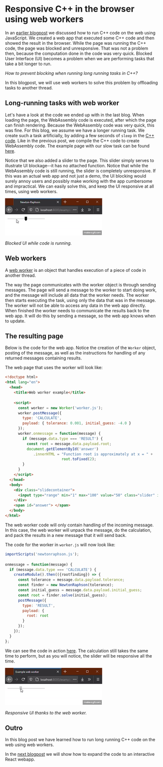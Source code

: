 # Responsive C++ in the browser using web workers

In an [earlier blogpost](../js-webapp/README.md) we discussed how to run C++ code on the web using JavaScript. We created a web app that executed some C++ code and then showed the result in the browser. While the page was running the C++ code, the page was blocked and unresponsive. That was not a problem then, because the computation done in the code was very quick. Blocked User Interface (UI) becomes a problem when we are performing tasks that take a bit longer to run.

_How to prevent blocking when running long running tasks in C++?_

In this blogpost, we will use web workers to solve this problem by offloading tasks to another thread.

## Long-running tasks with web worker

Let's have a look at the code we ended up with in the last blog. When loading the page, the WebAssembly code is executed, after which the page can finish rendering. Because the WebAssembly code was very quick, this was fine. For this blog, we assume we have a longer running task. We create such a task artificially, by adding a few seconds of `sleep` in the [C++ code](newtonraphson_slow.cpp). Like in the previous post, we compile the C++ code to create WebAssembly code. The example page with our slow task can be found [here](https://nlesc-jcer.github.io/run-cpp-on-web/js-webapp-async/example-blocking.html).

Notice that we also added a slider to the page. This slider simply serves to illustrate UI blockage--it has no attached function. Notice that while the WebAssembly code is still running, the slider is completely unresponsive. If this was an actual web app and not just a demo, the UI blocking would surely annoy users and possibly make working with the app cumbersome and impractical. We can easily solve this, and keep the UI responsive at all times, using web workers.

![blocking ui](blocking.gif)

_Blocked UI while code is running._

## Web workers

A [web worker](https://developer.mozilla.org/en-US/docs/Web/API/Web_Workers_API) is an object that handles execution of a piece of code in another thread.

The way the page communicates with the worker object is through sending messages. The page will send a message to the worker to start doing work, and the message will include all data that the worker needs. The worker then starts executing the task, using only the data that was in the message. The worker will not be able to access any data in the web app directly. When finished the worker needs to communicate the results back to the web app. It will do this by sending a message, so the web app knows when to update.

## The resulting page

Below is the code for the web app. Notice the creation of the `Worker` object, posting of the message, as well as the instructions for handling of any returned messages containing results.

The web page that uses the worker will look like:

```html
<!doctype html>
<html lang="en">
  <head>
    <title>Web worker example</title>

    <script>
      const worker = new Worker('worker.js');
      worker.postMessage({
        type: 'CALCULATE',
        payload: { tolerance: 0.001, initial_guess: -4.0 }
      });
      worker.onmessage = function(message) {
        if (message.data.type === 'RESULT') {
          const root = message.data.payload.root;
          document.getElementById('answer')
		     .innerHTML = "Function root is approximately at x = " +
                          root.toFixed(2);
        }
      }
    </script>
  </head>
  <body>
    <div class="slidecontainer">
      <input type="range" min="1" max="100" value="50" class="slider" id="myRange">
    </div>
    <span id="answer"> </span>
  </body>
</html>
```

The web worker code will only contain handling of the incoming message. In this case, the web worker will unpack the message, do the calculation, and pack the results in a new message that it will send back.

The code for the worker in `worker.js` will now look like:

```js
importScripts('newtonraphson.js');

onmessage = function(message) {
  if (message.data.type === 'CALCULATE') {
    createModule().then(({rootfinding}) => {
      const tolerance = message.data.payload.tolerance;
      const finder = new NewtonRaphson(tolerance);
      const initial_guess = message.data.payload.initial_guess;
      const root = finder.solve(initial_guess);
      postMessage({
        type: 'RESULT',
        payload: {
          root: root
        }
      });
    });
  }
};
```

We can see the code in action [here](https://nlesc-jcer.github.io/run-cpp-on-web/js-webapp-async/example-web-worker.html). The calculation still takes the same time to perform, but as you will notice, the slider will be responsive all the time.

![responsive ui](web-worker.gif)

_Responsive UI thanks to the web worker._

## Outro

In this blog post we have learned how to run long running C++ code on the web using web workers.

In the [next blogpost](../js-react/README.md) we will show how to expand the code to an interactive React webapp.
